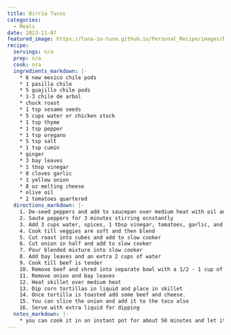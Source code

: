 ```yaml
---
title: Birria Tacos
categories: 
  - Meals
date: 2023-11-07
featured_image: https://luna-za-tuna.github.io/Personal_Recipe/images/birria_tacos.jpg
recipe:
  servings: n/a
  prep: n/a
  cook: n/a
  ingredients_markdown: |-
    * 6 new mexico chile pods
    * 1 pasilla chile
    * 5 guajillo chile pods
    * 1-3 chile de arbol
    * chuck roast
    * 1 tsp sesame seeds
    * 5 cups water or chicken stock
    * 1 tsp thyme
    * 1 tsp pepper
    * 1 tsp oregano
    * 5 tsp salt
    * 1 tsp cumin
    * ginger
    * 3 bay leaves
    * 1 tbsp vinegar 
    * 8 cloves garlic
    * 1 yellow onion
    * 8 oz melting cheese
    * olive oil
    * 2 tomatoes quartered 
  directions_markdown: |-
    1. De-seed peppers and add to saucepan over medium heat with oil and sesame seeds
    2. Saute peppers for 3 minutes stirring ocnstantly
    3. Add 3 cups water, spices, 1 tbsp vinegar, tomatoes, garlic, and ginger
    4. Cook till veggies are soft and then blend
    5. Cut roast into cubes and add to slow cooker
    6. Cut onion in half and add to slow cooker
    7. Pour blended mixture into slow cooker
    8. Add bay leaves and an extra 2 cups of water
    9. Cook till beef is tender
    10. Remove beef and shred into separate bowl with a 1/2 - 1 cup of the liquid from the slow cooker
    11. Remove onion and bay leaves
    12. Heat skillet over medium heat
    13. Dip corn tortillas in liquid and place in skillet
    14. Once tortilla is toasted add some beef and cheese.
    15. You can slice the onion and add it to the taco also
    16. Serve with extra liquid for dipping
  notes_markdown: |-
    * you can cook it in an instant pot for about 50 minutes and let it naturally depressurize for another 20 minutes before venting
---
```

